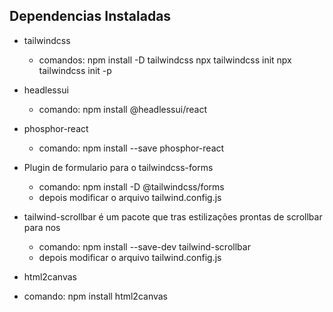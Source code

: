 ## Dependencias Instaladas

- tailwindcss

  - comandos:
    npm install -D tailwindcss
    npx tailwindcss init
    npx tailwindcss init -p

- headlessui

  - comando:
    npm install @headlessui/react

- phosphor-react

  - comando:
    npm install --save phosphor-react

- Plugin de formulario para o tailwindcss-forms

  - comando: npm install -D @tailwindcss/forms
  - depois modificar o arquivo tailwind.config.js

- tailwind-scrollbar é um pacote que tras estilizações prontas de scrollbar para nos

  - comando: npm install --save-dev tailwind-scrollbar
  - depois modificar o arquivo tailwind.config.js

- html2canvas
- comando: npm install html2canvas
